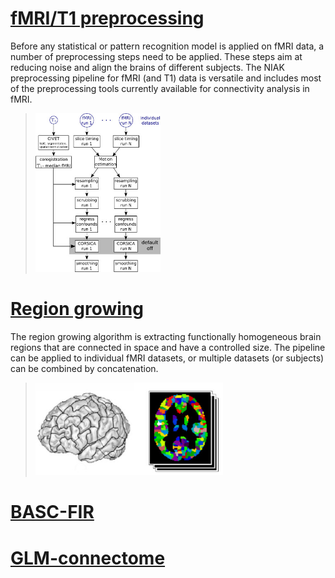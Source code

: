 # [fMRI/T1 preprocessing](pipe_preprocessing.html) 
Before any statistical or pattern recognition model is applied on fMRI data, a number of preprocessing steps need to be applied. These steps aim at reducing noise and align the brains of different subjects. The NIAK preprocessing pipeline for fMRI (and T1) data is versatile and includes most of the preprocessing tools currently available for connectivity analysis in fMRI.
> [<img src="https://raw.githubusercontent.com/SIMEXP/niak_manual/master/website/fig_flowchart_fmri_preprocess.jpg" width="200px" />](pipe_preprocessing.html)

# [Region growing](pipe_region_growing.html)
The region growing algorithm is extracting functionally homogeneous brain regions that are connected in space and have a controlled size. The pipeline can be applied to individual fMRI datasets, or multiple datasets (or subjects) can be combined by concatenation. 
> [<img src="https://raw.githubusercontent.com/SIMEXP/niak_manual/master/website/fig_region_growing.jpg" width="300px" />](pipe_region_growing.html)

# [BASC-FIR](pipe_basc_fir.html)

# [GLM-connectome](pipe_glm_connectome.html)
